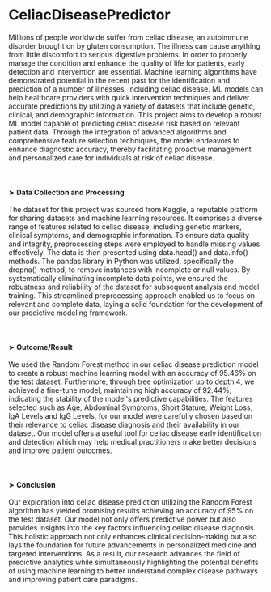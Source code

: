 # CeliacDiseasePredictor 

Millions of people worldwide suffer from celiac disease, an autoimmune disorder brought on by gluten consumption. The illness can cause anything from little discomfort to serious digestive problems. In order to properly manage the condition and enhance the quality of life for patients, early detection and intervention are essential. Machine learning algorithms have demonstrated potential in the recent past for the identification and prediction of a number of illnesses, including celiac disease.
ML models can help healthcare providers with quick intervention techniques and deliver accurate predictions by utilizing a variety of datasets that include genetic, clinical, and demographic information. This project aims to develop a robust ML model capable of predicting celiac disease risk based on relevant patient data. Through the integration of advanced algorithms and comprehensive feature selection techniques, the model endeavors to enhance diagnostic accuracy, thereby facilitating proactive management and personalized care for individuals at risk of celiac disease.
<br><br/>
<br><br/>
➤ **Data Collection and Processing**
<br><br/>The dataset for this project was sourced from Kaggle, a reputable platform for sharing datasets and machine learning resources. It comprises a diverse range of features related to celiac disease, including genetic markers, clinical symptoms, and demographic information. To ensure data quality and integrity, preprocessing steps were employed to handle missing values effectively. The data is then presented using data.head() and data.info() methods.
The pandas library in Python was utilized, specifically the dropna()  method, to remove instances with incomplete or null values. By systematically eliminating incomplete data points, we ensured the robustness and reliability of the dataset for subsequent analysis and model training. This streamlined preprocessing approach enabled us to focus on relevant and complete data, laying a solid foundation for the development of our predictive modeling framework.
<br><br/>
<br><br/>
➤ **Outcome/Result**
<br><br/>We used the Random Forest method in our celiac disease prediction model to create a robust machine learning model with an accuracy of 95.46% on the test dataset. Furthermore, through tree optimization up to depth 4, we achieved a fine-tune model, maintaining high accuracy of 92.44%, indicating the stability of the model's predictive capabilities.
The features selected such as Age, Abdominal Symptoms, Short Stature, Weight Loss, IgA Levels and IgG Levels, for our model were carefully chosen based on their relevance to celiac disease diagnosis and their availability in our dataset. Our model offers a useful tool for celiac disease early identification and detection which may help medical practitioners make better decisions and improve patient outcomes.
<br><br/>
<br><br/>
➤ **Conclusion**
<br><br/>
Our exploration into celiac disease prediction utilizing the Random Forest algorithm has yielded promising results achieving an accuracy of 95% on the test dataset. Our model not only offers predictive power but also provides insights into the key factors influencing celiac disease diagnosis. 
This holistic approach not only enhances clinical decision-making but also lays the foundation for future advancements in personalized medicine and targeted interventions. As a result, our research advances the field of predictive analytics while simultaneously highlighting the potential benefits of using machine learning to better understand complex disease pathways and improving patient care paradigms.


